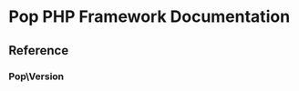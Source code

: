 Pop PHP Framework Documentation
===============================

Reference
---------

### Pop\Version
